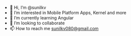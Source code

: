 - 👋 Hi, I’m @sunilkv
- 👀 I’m interested in Mobile Platform Apps, Kernel and more
- 🌱 I’m currently learning  Angular
- 💞️ I’m looking to collaborate 
- 📫 How to reach me sunilkv080@gmail.com

<!---
sunilkv/sunilkv is a ✨ special ✨ repository because its `README.md` (this file) appears on your GitHub profile.
You can click the Preview link to take a look at your changes.
--->
